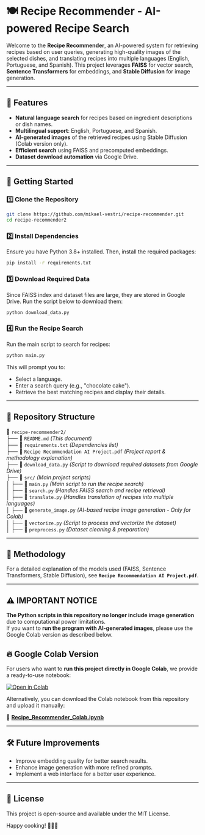 # 🍽️ Recipe Recommender - AI-powered Recipe Search

Welcome to the **Recipe Recommender**, an AI-powered system for retrieving recipes based on user queries, generating high-quality images of the selected dishes, and translating recipes into multiple languages (English, Portuguese, and Spanish). This project leverages **FAISS** for vector search, **Sentence Transformers** for embeddings, and **Stable Diffusion** for image generation.

---

## 📌 Features
- **Natural language search** for recipes based on ingredient descriptions or dish names.
- **Multilingual support**: English, Portuguese, and Spanish.
- **AI-generated images** of the retrieved recipes using Stable Diffusion (Colab version only).
- **Efficient search** using FAISS and precomputed embeddings.
- **Dataset download automation** via Google Drive.

---

## 🚀 Getting Started

### 1️⃣ Clone the Repository
```bash
git clone https://github.com/mikael-vestri/recipe-recommender.git
cd recipe-recommender2
```

### 2️⃣ Install Dependencies
Ensure you have Python 3.8+ installed. Then, install the required packages:
```bash
pip install -r requirements.txt
```

### 3️⃣ Download Required Data
Since FAISS index and dataset files are large, they are stored in Google Drive. Run the script below to download them:
```bash
python download_data.py
```

### 4️⃣ Run the Recipe Search
Run the main script to search for recipes:
```bash
python main.py
```
This will prompt you to:
- Select a language.
- Enter a search query (e.g., "chocolate cake").
- Retrieve the best matching recipes and display their details.

---

## 📂 Repository Structure

📁 `recipe-recommender2/`  
├── 📄 `README.md` *(This document)*  
├── 📄 `requirements.txt` *(Dependencies list)*  
├── 📄 `Recipe Recommendation AI Project.pdf` *(Project report & methodology explanation)*  
├── 📄 `download_data.py` *(Script to download required datasets from Google Drive)*  
├── 📁 `src/` *(Main project scripts)*  
│   ├── 📄 `main.py` *(Main script to run the recipe search)*  
│   ├── 📄 `search.py` *(Handles FAISS search and recipe retrieval)*  
│   ├── 📄 `translate.py` *(Handles translation of recipes into multiple languages)*  
│   ├── 📄 `generate_image.py` *(AI-based recipe image generation - Only for Colab)*  
│   ├── 📄 `vectorize.py` *(Script to process and vectorize the dataset)*  
│   ├── 📄 `preprocess.py` *(Dataset cleaning & preparation)*  

---

## 📖 Methodology
For a detailed explanation of the models used (FAISS, Sentence Transformers, Stable Diffusion), see **`Recipe Recommendation AI Project.pdf`**.

---

## ⚠️ IMPORTANT NOTICE

**The Python scripts in this repository no longer include image generation** due to computational power limitations.  
If you want to **run the program with AI-generated images**, please use the Google Colab version as described below.

## 🔥 Google Colab Version

For users who want to **run this project directly in Google Colab**, we provide a ready-to-use notebook:

[![Open in Colab](https://colab.research.google.com/assets/colab-badge.svg)](https://colab.research.google.com/drive/1PYYVbD4gGxdN7VNS-ifR-CMRgqXeDtFE?usp=sharing)

Alternatively, you can download the Colab notebook from this repository and upload it manually:

📂 **[Recipe_Recommender_Colab.ipynb](./Recipe_Recommender_Colab.ipynb)**

---

## 🛠️ Future Improvements
- Improve embedding quality for better search results.
- Enhance image generation with more refined prompts.
- Implement a web interface for a better user experience.

---

## 📜 License
This project is open-source and available under the MIT License.

Happy cooking! 🍕🥗🍰

